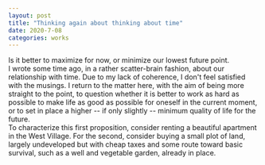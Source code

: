```yaml
---
layout: post
title: "Thinking again about thinking about time"
date: 2020-7-08
categories: works
---
```

<section>
Is it better to maximize for now, or minimize our lowest future point.
</section>

<section>
I wrote some time ago, in a rather scatter-brain fashion, about our relationship
with time. Due to my lack of coherence, I don't feel satisfied with the musings.
I return to the matter here, with the aim of being more straight to the point,
to question whether it is better to work as hard as possible to make life as good
as possible for oneself in the current moment, or to set in place a higher -- if
only slightly -- minimum quality of life for the future.
</section>
<section>
To characterize this first proposition, consider renting a beautiful apartment 
in the West Village. For the second, consider buying a small plot of land, largely
undeveloped but with cheap taxes and some route toward basic survival, such as a
well and vegetable garden, already in place.
</section>
<section>
